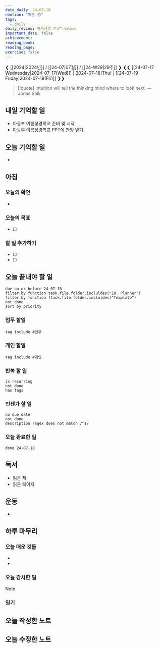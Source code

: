 ```yaml
---
date_daily: 24-07-18
emotion: "피곤 😞"
tags:
  - daily
daily_review: 여름성경 전날^reviwe
important_date: false
achievement: 
reading_book: 
reading_page: 
exercise: false
---
```


❮ [[2024|2024년]] / [[24-07|07월]] / [[24-W29|29주]] ❯
❮❮ [[24-07-17 Wednesday|2024-07-17(Wed)]] | 2024-07-18(Thu) | [[24-07-19 Friday|2024-07-19(Fri)]] ❯❯

> [!quote] Intuition will tell the thinking mind where to look next.
> — Jonas Salk

## 내일 기억할 일
- 아동부 여름성경학교 준비 및 시작
- 아동부 여름성경학교 PPT에 찬양 넣기
## 오늘 기억할 일
-

## 아침
### 오늘의 확언
-
### 오늘의 목표
- [ ] 
### 할 일 추가하기
- [ ] 
- [ ] 

## 오늘 끝내야 할 일
```tasks
due on or before 24-07-18
filter by function task.file.folder.incluldes("10. Planner")
filter by function !task.file.folder.incluldes("Template")
not done
sort by priority
```
### 업무 할일
```tasks
tag include #업무
```
### 개인 할일
```tasks
tag include #개인 
```

### 반복 할 일
```tasks
is recurring
not done
has tags
```

### 언젠가 할 일
```tasks
no due date
not done
description regex does not match /^$/
```

### 오늘 완료한 일
```tasks
done 24-07-18
```

## 독서
- 읽은 책
- 읽은 페이지

## 운동
- 

## 하루 마무리
### 오늘 매운 것들
- 
- 
### 오늘 감사한 일
>[!note]
>
### 일기

## 오늘 작성한 노트
## 오늘 수정한 노트